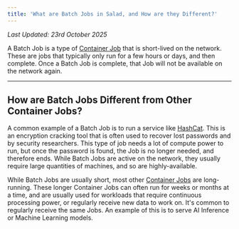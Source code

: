 ```yaml
---
title: 'What are Batch Jobs in Salad, and How are they Different?'
---
```


_Last Updated: 23rd October 2025_

A Batch Job is a type of [Container Job](https://Community.salad.com/new-feature-container-environments-now-available/)
that is short-lived on the network. These are jobs that typically only run for a few hours or days, and then complete.
Once a Batch Job is complete, that Job will not be available on the network again.

---

## **How are Batch Jobs Different from Other Container Jobs?**

A common example of a Batch Job is to run a service like [HashCat](https://hardcidr.com/posts/saladcat/). This is an
encryption cracking tool that is often used to recover lost passwords and by security researchers. This type of job
needs a lot of compute power to run, but once the password is found, the Job is no longer needed, and therefore ends.
While Batch Jobs are active on the network, they usually require large quantities of machines, and so are
highly-available.

While Batch Jobs are usually short, most other
[Container Jobs](https://Community.salad.com/new-feature-container-environments-now-available/) are long-running. These
longer Container Jobs can often run for weeks or months at a time, and are usually used for workloads that require
continuous processing power, or regularly receive new data to work on. It's common to regularly receive the same Jobs.
An example of this is to serve AI Inference or Machine Learning models.

